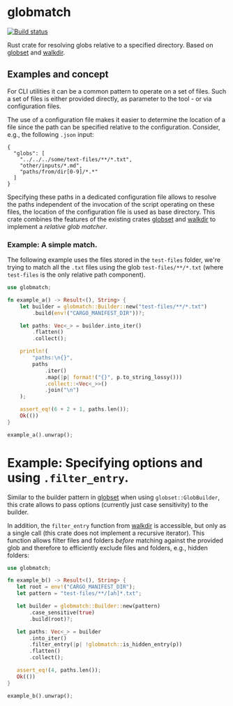 
# globmatch

[![Build status](https://github.com/lmapii/globmatch/workflows/ci/badge.svg)](https://github.com/lmapii/globmatch/actions)

Rust crate for resolving globs relative to a specified directory. Based on [globset][globset] and [walkdir][walkdir].

<!--
## Documentation

[https://docs.rs/globmatch](https://docs.rs/globmatch)

## Usage

Add this to your `Cargo.toml`:

```toml
[dependencies]
globmatch = "0.1"
``` -->

## Examples and concept


For CLI utilities it can be a common pattern to operate on a set of files. Such a set of files is either provided directly, as parameter to the tool - or via configuration files.

The use of a configuration file makes it easier to determine the location of a file since the path can be specified relative to the configuration. Consider, e.g., the following `.json` input:

```json,no_run
{
  "globs": [
    "../../../some/text-files/**/*.txt",
    "other/inputs/*.md",
    "paths/from/dir[0-9]/*.*"
  ]
}
```

Specifying these paths in a dedicated configuration file allows to resolve the paths independent of the invocation of the script operating on these files, the location of the configuration file is used as base directory. This crate combines the features of the existing crates [globset][globset] and [walkdir][walkdir] to implement a *relative glob matcher*.

### Example: A simple match.

The following example uses the files stored in the `test-files` folder, we're trying to match all the `.txt` files using the glob `test-files/**/*.txt` (where `test-files` is the only relative path component).

```rust
use globmatch;

fn example_a() -> Result<(), String> {
    let builder = globmatch::Builder::new("test-files/**/*.txt")
        .build(env!("CARGO_MANIFEST_DIR"))?;

    let paths: Vec<_> = builder.into_iter()
        .flatten()
        .collect();

    println!(
        "paths:\n{}",
        paths
            .iter()
            .map(|p| format!("{}", p.to_string_lossy()))
            .collect::<Vec<_>>()
            .join("\n")
    );

    assert_eq!(6 + 2 + 1, paths.len());
    Ok(())
}

example_a().unwrap();
```

 # Example: Specifying options and using `.filter_entry`.

Similar to the builder pattern in [globset][globset] when using `globset::GlobBuilder`, this crate allows to pass options (currently just case sensitivity) to the builder.

In addition, the `filter_entry` function from [walkdir][walkdir] is accessible, but only as a single call (this crate does not implement a recursive iterator). This function allows filter files and folders *before* matching against the provided glob and therefore to efficiently exclude files and folders, e.g., hidden folders:

 ```rust
use globmatch;

fn example_b() -> Result<(), String> {
    let root = env!("CARGO_MANIFEST_DIR");
    let pattern = "test-files/**/[ah]*.txt";

    let builder = globmatch::Builder::new(pattern)
        .case_sensitive(true)
        .build(root)?;

    let paths: Vec<_> = builder
        .into_iter()
        .filter_entry(|p| !globmatch::is_hidden_entry(p))
        .flatten()
        .collect();

    assert_eq!(4, paths.len());
    Ok(())
}

example_b().unwrap();
 ```

[globset]: https://docs.rs/globset
[walkdir]: https://docs.rs/walkdir